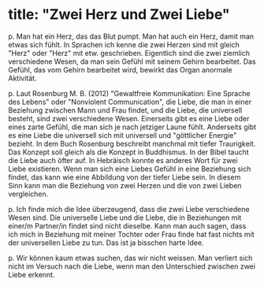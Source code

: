 title: "Zwei Herz und Zwei Liebe"
=================================

p. Man hat ein Herz, das das Blut pumpt. Man hat auch ein Herz, damit man etwas sich fühlt. In Sprachen ich kenne die zwei Herzen sind mit gleich "Herz" oder "Herz" mit etw. geschrieben.
Eigentlich sind die zwei ziemlich verschiedene Wesen, da man sein Gefühl mit seinem Gehirn bearbeitet. Das Gefühl, das vom Gehirn bearbeitet wird, bewirkt das Organ anormale Aktivität.

p. Laut Rosenburg M. B. (2012) "Gewaltfreie Kommunikation: Eine Sprache des Lebens" oder "Nonviolent Communication", die Liebe, die man in einer Beziehung zwischen Mann und Frau findet, und die Liebe, die universell besteht, sind zwei verschiedene Wesen. Einerseits gibt es eine Liebe oder eines zarte Gefühl, die man sich je nach jetziger Laune fühlt. Anderseits gibt es eine Liebe die universell sich mit universell und "göttlicher Energie" bezieht.
In dem Buch Rosenburg beschreibt manchmal mit tiefer Traurigkeit. Das Konzept soll gleich als die Konzept in Buddhismus. In der Bibel taucht die Liebe auch öfter auf. In Hebräisch konnte es anderes Wort für zwei Liebe existieren.
Wenn man sich eine Liebes Gefühl in eine Beziehung sich findet, das kann wie eine Abbildung von der tiefer Liebe sein. In diesem Sinn kann man die Beziehung von zwei Herzen und die von zwei Lieben vergleichen.

p. Ich finde mich die Idee überzeugend, dass die zwei Liebe verschiedene Wesen sind. Die universelle Liebe und die Liebe, die in Beziehungen mit einer/m Partner/in findet sind nicht dieselbe. Kann man auch sagen, dass ich mich in Beziehung mit meiner Tochter oder Frau finde hat fast nichts mit der universellen Liebe zu tun. Das ist ja bisschen harte Idee.

p. Wir können kaum etwas suchen, das wir nicht weissen. Man verliert sich nicht im Versuch nach die Liebe, wenn man den Unterschied zwischen zwei Liebe erkennt.
